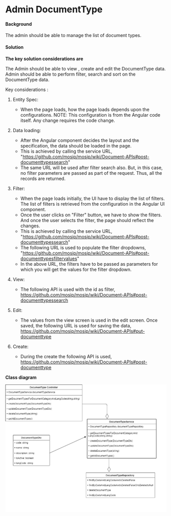 # Admin DocumentType 

#### Background

The admin should be able to manage the list of document types.

#### Solution

**The key solution considerations are**

The Admin should be able to view , create and edit the DocumentType data. Admin should be able to perform filter, search and sort on the DocumentType data.

Key considerations : 

1. Entity Spec: 
	- When the page loads, how the page loads depends upon the configurations. NOTE: This configuration is from the Angular code itself. Any change requires the code change.

2. Data loading:
	- After the Angular component decides the layout and the specification, the data should be loaded in the page. 
	- This is achieved by calling the service URL, 
	"https://github.com/mosip/mosip/wiki/Document-APIs#post-documenttypessearch"
	- The same URL will be used after filter search also. But, in this case, no filter parameters are passed as part of the request. Thus, all the records are returned. 

3. Filter:
	- When the page loads initially, the UI have to display the list of filters. The list of filters is retrieved from the configuration in the Angular UI component. 
	- Once the user clicks on "Filter" button, we have to show the filters. And once the user selects the filter, the page should reflect the changes.
	- This is achieved by calling the service URL, 
	"https://github.com/mosip/mosip/wiki/Document-APIs#post-documenttypessearch"
	- The following URL is used to populate the filter dropdowns, 
	"https://github.com/mosip/mosip/wiki/Document-APIs#post-documenttypesfiltervalues"
	- In the above URL, the filters have to be passed as parameters for which you will get the values for the filter dropdown.
	
4. View:
	- The following API is used with the id as filter,
	https://github.com/mosip/mosip/wiki/Document-APIs#post-documenttypessearch
	
5. Edit:
	- The values from the view screen is used in the edit screen. Once saved, the following URL is used for saving the data, 
	https://github.com/mosip/mosip/wiki/Document-APIs#put-documenttype
	
6. Create:
	- During the create the following API is used, 
	https://github.com/mosip/mosip/wiki/Document-APIs#post-documenttype

**Class diagram**

![Class Diagram](_images/admin-documenttype.jpg)